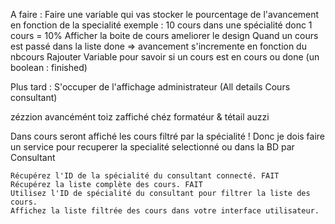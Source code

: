 A faire :
Faire une variable qui vas stocker le pourcentage de l'avancement en fonction de la specialité exemple : 10 cours dans une spécialité donc 1 cours = 10%
Afficher la boite de cours ameliorer le design
Quand un cours est passé dans la liste done => avancement s'incremente en fonction du nbcours
Rajouter Variable pour savoir si un cours est en cours ou done (un boolean : finished)

Plus tard :
S'occuper de l'affichage administrateur (All details Cours consultant)


zézzion avancémént toiz zaffiché chéz formatéur & tétail auzzi


Dans cours seront affiché les cours filtré par la spécialité ! 
Donc je dois faire un service pour recuperer la specialité selectionné ou dans la BD par Consultant




    Récupérez l'ID de la spécialité du consultant connecté. FAIT
    Récupérez la liste complète des cours. FAIT
    Utilisez l'ID de spécialité du consultant pour filtrer la liste des cours.
    Affichez la liste filtrée des cours dans votre interface utilisateur.




 
